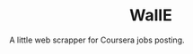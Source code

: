 <h1 align="center" style="border: none">
WallE
</h1>

<!-- Description -->
A little web scrapper for Coursera jobs posting.
